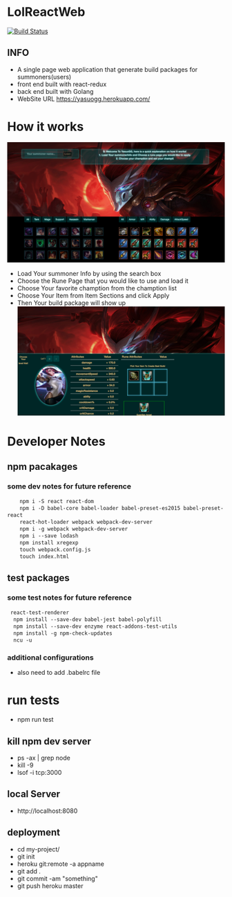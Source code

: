 # LolReactWeb  
[![Build Status](https://travis-ci.org/liubinyi/LolReactWeb.svg?branch=master)](https://travis-ci.org/liubinyi/LolReactWeb)

## INFO  
* A single page web application that generate build packages for summoners(users)
* front end built with react-redux
* back end built with Golang
* WebSite URL  https://yasuogg.herokuapp.com/


# How it works  
![Screenshot](demo.png )
* Load Your summoner Info by using the search box
* Choose the Rune Page that you would like to use and load it
* Choose Your favorite chamption from the chamption list
* Choose Your Item from Item Sections and click Apply
* Then Your build package will show up
![Screenshot](demo3.png)


# Developer Notes  
## npm pacakages
### some dev notes for future reference
```npm init -y
	npm i -S react react-dom
	npm i -D babel-core babel-loader babel-preset-es2015 babel-preset-react
	react-hot-loader webpack webpack-dev-server
	npm i -g webpack webpack-dev-server
	npm i --save lodash
	npm install xregexp
	touch webpack.config.js
	touch index.html
```

## test packages  
### some test notes for future reference  
``` npm install --save-dev jest babel-jest babel-preset-es2015 babel-preset-react
 react-test-renderer
  npm install --save-dev babel-jest babel-polyfill
  npm install --save-dev enzyme react-addons-test-utils
  npm install -g npm-check-updates
  ncu -u
```

### additional configurations  
* also need to add .babelrc file

# run tests  
* npm run test


## kill npm dev server  
* ps -ax | grep node
* kill -9 <pid>
* lsof -i tcp:3000

## local Server  
* http://localhost:8080

## deployment  
* cd my-project/
* git init
* heroku git:remote -a appname
* git add .
* git commit -am "something"
* git push heroku master
